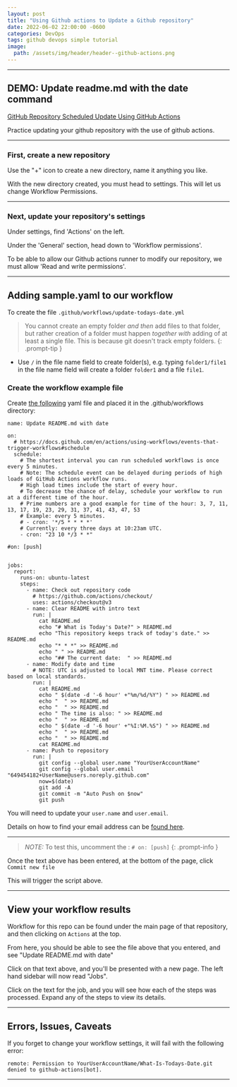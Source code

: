 ```yaml
---
layout: post
title: "Using Github actions to Update a Github repository"
date: 2022-06-02 22:00:00 -0600
categories: DevOps
tags: github devops simple tutorial
image:
  path: /assets/img/header/header--github-actions.png
---
```


* * *
## DEMO: Update readme.md with the date command

[GitHub Repository Scheduled Update Using GitHub Actions](https://leimao.github.io/blog/GitHub-Repo-Scheduled-Update-GitHub-Actions/)

Practice updating your github repository with the use of github actions.


* * *
### First, create a new repository

Use the "+" icon to create a new directory, name it anything you like.

With the new directory created, you must head to settings. This will let us change Workflow Permissions.


* * *
### Next, update your repository's settings

Under settings, find 'Actions' on the left. 

Under the 'General' section, head down to 'Workflow permissions'. 

To be able to allow our Github actions runner to modify our repository, we must allow 'Read and write permissions'.


* * *
## Adding sample.yaml to our workflow

To create the file `.github/workflows/update-todays-date.yml`

> You cannot create an empty folder *and then* add files to that folder, but rather creation of a folder must happen *together with* adding of at least a single file. This is because git doesn't track empty folders.
{: .prompt-tip }

- Use `/` in the file name field to create folder(s), e.g. typing `folder1/file1` in the file name field will create a folder `folder1` and a file `file1`.


### Create the workflow example file

Create [the following](https://github.com/leimao/What-Is-The-Date-Today/blob/main/.github/workflows/update-date.yml) yaml file and placed it in the .github/workflows directory:
```
name: Update README.md with date

on:
  # https://docs.github.com/en/actions/using-workflows/events-that-trigger-workflows#schedule
  schedule:
    # The shortest interval you can run scheduled workflows is once every 5 minutes.
    # Note: The schedule event can be delayed during periods of high loads of GitHub Actions workflow runs. 
    # High load times include the start of every hour. 
    # To decrease the chance of delay, schedule your workflow to run at a different time of the hour.
    # Prime numbers are a good example for time of the hour: 3, 7, 11, 13, 17, 19, 23, 29, 31, 37, 41, 43, 47, 53
    # Example: every 5 minutes.
    # - cron: '*/5 * * * *'
    # Currently: every three days at 10:23am UTC.
    - cron: "23 10 */3 * *"

#on: [push]


jobs:
  report:
    runs-on: ubuntu-latest
    steps:
      - name: Check out repository code
        # https://github.com/actions/checkout/
        uses: actions/checkout@v3
      - name: Clear README with intro text
        run: |
          cat README.md
          echo "# What is Today's Date?" > README.md
          echo "This repository keeps track of today's date." >> README.md
          echo "* * *" >> README.md
          echo " " >> README.md
          echo "## The current date:  " >> README.md
      - name: Modify date and time
        # NOTE: UTC is adjusted to local MNT time. Please correct based on local standards. 
        run: |
          cat README.md
          echo " $(date -d '-6 hour' +"%m/%d/%Y") " >> README.md
          echo "  " >> README.md
          echo "  " >> README.md
          echo " The time is also: " >> README.md
          echo "  " >> README.md
          echo " $(date -d '-6 hour' +"%I:%M.%S") " >> README.md
          echo "  " >> README.md
          echo "  " >> README.md
          cat README.md
      - name: Push to repository
        run: |
          git config --global user.name "YourUserAccountName"
          git config --global user.email "649454182+UserName@users.noreply.github.com"
          now=$(date)
          git add -A
          git commit -m "Auto Push on $now"
          git push
```

You will need to update your `user.name` and `user.email`. 

Details on how to find your email address can be [found here](https://docs.github.com/en/account-and-profile/setting-up-and-managing-your-personal-account-on-github/managing-email-preferences/setting-your-commit-email-address).

* * *

> *NOTE:* To test this, uncomment the : `# on: [push]`
{: .prompt-info }


Once the text above has been entered, at the bottom of the page, click `Commit new file`

This will trigger the script above. 


* * *
## View your workflow results

Workflow for this repo can be found under the main page of that repository, and then clicking on `Actions` at the top.

From here, you should be able to see the file above that you entered, and see "Update README.md with date"

Click on that text above, and you'll be presented with a new page. The left hand sidebar will now read "Jobs".

Click on the text for the job, and you will see how each of the steps was processed. Expand any of the steps to view its details.


* * *
## Errors, Issues, Caveats 

If you forget to change your workflow settings, it will fail with the following error:

`remote: Permission to YourUserAccountName/What-Is-Todays-Date.git denied to github-actions[bot].`

* * *
